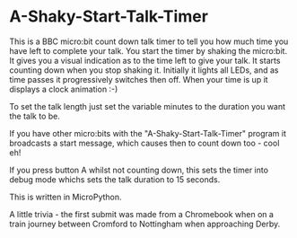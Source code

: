 # A-Shaky-Start-Talk-Timer

This is a BBC micro:bit count down talk timer to tell you how much time you have left to complete your talk. You start the timer by shaking the micro:bit. It gives you a visual indication as to the time left to give your talk. It starts counting down when you stop shaking it. Initially it lights all LEDs, and as time passes it progressively switches then off. When your time is up it displays a clock animation :-)  

To set the talk length just set the variable minutes to the duration you want the talk to be.

If you have other micro:bits with the "A-Shaky-Start-Talk-Timer" program it broadcasts a start message, which causes then to count down too - cool eh!

If you press button A whilst not counting down, this sets the timer into debug mode whichs sets the talk duration to 15 seconds.

This is written in MicroPython.

A little trivia - the first submit was made from a Chromebook when on a train journey between Cromford to Nottingham when approaching Derby.

